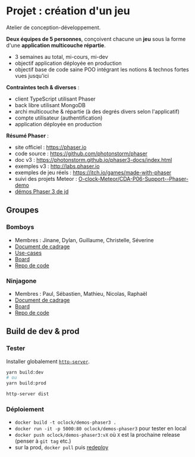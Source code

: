 # Projet : création d'un jeu

Atelier de conception-développement.

**Deux équipes de 5 personnes**, conçoivent chacune un **jeu** sous la forme d'une **application multicouche répartie**.

- 3 semaines au total, mi-cours, mi-dev
- objectif application déployée en production
- objectif base de code saine POO intégrant les notions & technos fortes vues jusqu'ici

**Contraintes tech & diverses** :

- client TypeScript utilisant Phaser
- back libre utilisant MongoDB
- archi multicouche & répartie (à des degrés divers selon l'applicatif)
- compte utilisateur (authentification)
- application déployée en production

**Résumé Phaser** :

- site officiel : https://phaser.io
- code source : https://github.com/photonstorm/phaser
- doc v3 : https://photonstorm.github.io/phaser3-docs/index.html
- exemples v3 : http://labs.phaser.io
- exemples de jeu réels : https://itch.io/games/made-with-phaser
- suivi des projets Meteor : [O-clock-Meteor/CDA-P06-Support--Phaser-demo](https://github.com/O-clock-Meteor/CDA-P06-Support--Phaser-demo)
- [démos Phaser 3 de jd](https://demos-phaser3.nico.oclock.io/)

## Groupes

### Bomboys

- Membres : Jinane, Dylan, Guillaume, Christelle, Séverine
- [Document de cadrage](https://docs.google.com/document/d/118EYi3dW_TBQkLNGMpwZ-I7xACdJr5e6gE0aiFg1GFE/edit?usp=sharing)
- [Use-cases](https://airtable.com/tbljRAGTA7NiOfCXn/viwFNx4xRaySic9dn?blocks=hide)
- [Board](https://trello.com/b/GdtD3G9W/jeu-m%C3%A9t%C3%A9or)
- [Repo de code](https://github.com/O-clock-Meteor/CDA-P06-Bomboys)

### Ninjagone

- Membres : Paul, Sébastien, Mathieu, Nicolas, Raphaël
- [Document de cadrage](#)
- [Board](https://github.com/O-clock-Meteor/Ninjagone/projects/1)
- [Repo de code](https://github.com/O-clock-Meteor/Ninjagone)

## Build de dev & prod

### Tester

Installer globalement [`http-server`](https://www.npmjs.com/package/http-server).

``` sh
yarn build:dev
# ou
yarn build:prod

http-server dist
```

### Déploiement

- `docker build -t oclock/demos-phaser3 .`
- `docker run -it -p 5000:80 oclock/demos-phaser3` pour tester en local
- `docker push oclock/demos-phaser3:vX` où `X` est la prochaine release (penser à `git tag` etc.)
- sur la prod, `docker pull` puis [redeploy](https://github.com/dokku/dokku/blob/master/docs/deployment/methods/images.md#deploying-from-a-docker-registry)
